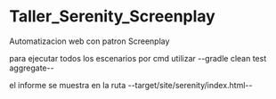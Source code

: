 # Taller_Serenity_Screenplay


Automatizacion web con patron Screenplay




para ejecutar todos los escenarios por cmd utilizar 
--gradle clean test aggregate--


el informe se muestra en la ruta 
--target/site/serenity/index.html--
